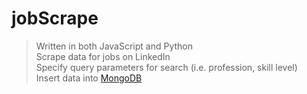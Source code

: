 # jobScrape

> Written in both JavaScript and Python<br/>
> Scrape data for jobs on LinkedIn<br/>
> Specify query parameters for search (i.e. profession, skill level)<br/>
> Insert data into [MongoDB](https://www.mongodb.com/atlas)
